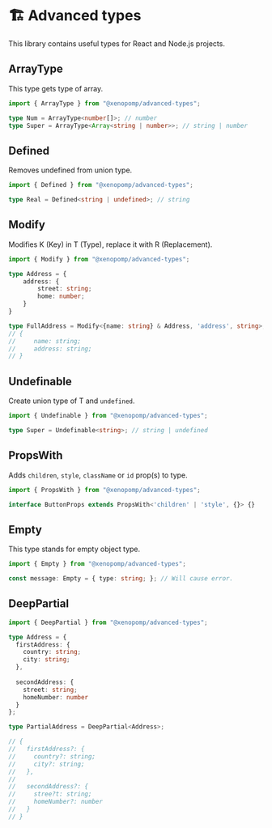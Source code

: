 # 🏗️ Advanced types

This library contains useful types for React and Node.js projects.

## ArrayType

This type gets type of array.

```ts
import { ArrayType } from "@xenopomp/advanced-types";

type Num = ArrayType<number[]>; // number
type Super = ArrayType<Array<string | number>>; // string | number
```

## Defined

Removes undefined from union type.

```ts
import { Defined } from "@xenopomp/advanced-types";

type Real = Defined<string | undefined>; // string
```

## Modify

Modifies K (Key) in T (Type), replace it with R (Replacement).

```ts
import { Modify } from "@xenopomp/advanced-types";

type Address = {
    address: {
        street: string;
        home: number;
    }
}

type FullAddress = Modify<{name: string} & Address, 'address', string>;
// {
//     name: string;
//     address: string;
// }
```

## Undefinable

Create union type of T and ``undefined``.

```ts
import { Undefinable } from "@xenopomp/advanced-types";

type Super = Undefinable<string>; // string | undefined
```

## PropsWith

Adds ``children``, ``style``, ``className`` or ``id`` prop(s) to type.

```ts
import { PropsWith } from "@xenopomp/advanced-types";

interface ButtonProps extends PropsWith<'children' | 'style', {}> {}
```

## Empty

This type stands for empty object type.

```ts
import { Empty } from "@xenopomp/advanced-types";

const message: Empty = { type: string; }; // Will cause error.
```

## DeepPartial

```ts
import { DeepPartial } from "@xenopomp/advanced-types";

type Address = {
  firstAddress: {
    country: string;
    city: string;
  },
  
  secondAddress: {
    street: string;
    homeNumber: number
  }
};

type PartialAddress = DeepPartial<Address>;

// {
//   firstAddress?: {
//     country?: string;
//     city?: string;
//   },
//
//   secondAddress?: {
//     stree?t: string;
//     homeNumber?: number
//   }
// }
```
